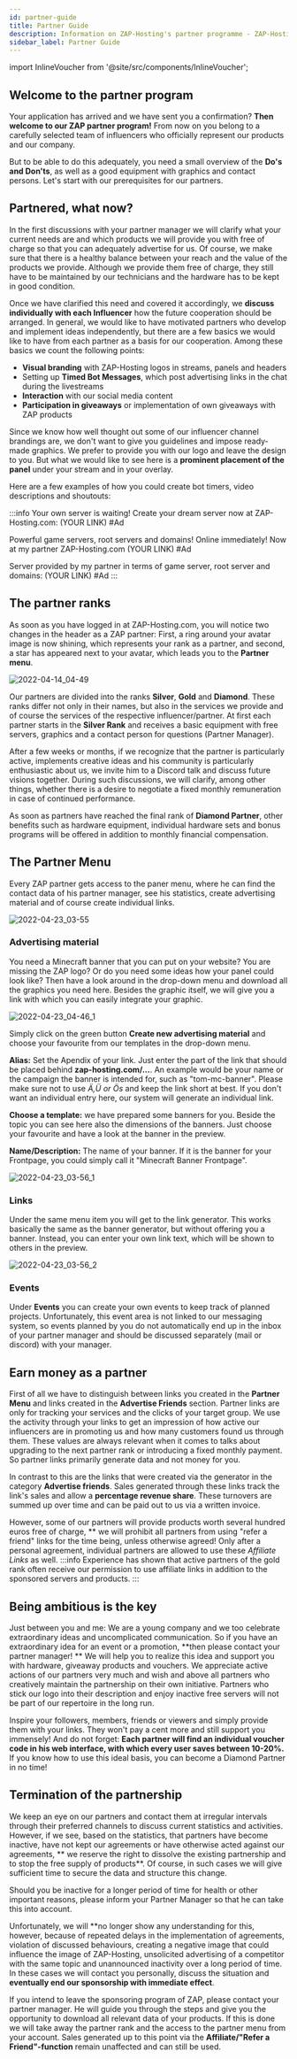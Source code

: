 ```yaml
---
id: partner-guide
title: Partner Guide
description: Information on ZAP-Hosting's partner programme - ZAP-Hosting.com documentation
sidebar_label: Partner Guide
---
```


import InlineVoucher from '@site/src/components/InlineVoucher';

## Welcome to the partner program
Your application has arrived and we have sent you a confirmation? **Then welcome to our ZAP partner program!** From now on you belong to a carefully selected team of influencers who officially represent our products and our company. 

But to be able to do this adequately, you need a small overview of the **Do's and Don'ts**, as well as a good equipment with graphics and contact persons. Let's start with our prerequisites for our partners.

## Partnered, what now?
In the first discussions with your partner manager we will clarify what your current needs are and which products we will provide you with free of charge so that you can adequately advertise for us. Of course, we make sure that there is a healthy balance between your reach and the value of the products we provide. Although we provide them free of charge, they still have to be maintained by our technicians and the hardware has to be kept in good condition.

Once we have clarified this need and covered it accordingly, we **discuss individually with each Influencer** how the future cooperation should be arranged. In general, we would like to have motivated partners who develop and implement ideas independently, but there are a few basics we would like to have from each partner as a basis for our cooperation. Among these basics we count the following points:

* **Visual branding** with ZAP-Hosting logos in streams, panels and headers
* Setting up **Timed Bot Messages**, which post advertising links in the chat during the livestreams
* **Interaction** with our social media content
* **Participation in giveaways** or implementation of own giveaways with ZAP products

Since we know how well thought out some of our influencer channel brandings are, we don't want to give you guidelines and impose ready-made graphics. We prefer to provide you with our logo and leave the design to you. But what we would like to see here is a **prominent placement of the panel** under your stream and in your overlay.


Here are a few examples of how you could create bot timers, video descriptions and shoutouts:

:::info
Your own server is waiting! Create your dream server now at ZAP-Hosting.com: (YOUR LINK) #Ad


Powerful game servers, root servers and domains! Online immediately! Now at my partner ZAP-Hosting.com (YOUR LINK) #Ad


Server provided by my partner in terms of game server, root server and domains: (YOUR LINK) #Ad
:::

## The partner ranks
As soon as you have logged in at ZAP-Hosting.com, you will notice two changes in the header as a ZAP partner: First, a ring around your avatar image is now shining, which represents your rank as a partner, and second, a star has appeared next to your avatar, which leads you to the **Partner menu**.

![2022-04-14_04-49](https://user-images.githubusercontent.com/61953937/164869069-52107924-4515-48be-9109-7b650a2aadec.png)

Our partners are divided into the ranks **Silver**, **Gold** and **Diamond**. These ranks differ not only in their names, but also in the services we provide and of course the services of the respective influencer/partner. At first each partner starts in the **Silver Rank** and receives a basic equipment with free servers, graphics and a contact person for questions (Partner Manager). 

After a few weeks or months, if we recognize that the partner is particularly active, implements creative ideas and his community is particularly enthusiastic about us, we invite him to a Discord talk and discuss future visions together. During such discussions, we will clarify, among other things, whether there is a desire to negotiate a fixed monthly remuneration in case of continued performance. 

As soon as partners have reached the final rank of **Diamond Partner**, other benefits such as hardware equipment, individual hardware sets and bonus programs will be offered in addition to monthly financial compensation.


## The Partner Menu
Every ZAP partner gets access to the paner menu, where he can find the contact data of his partner manager, see his statistics, create advertising material and of course create individual links.

![2022-04-23_03-55](https://user-images.githubusercontent.com/61953937/164869077-02d3d359-06a7-46b1-b962-b1532dbacc8c.png)

### Advertising material
You need a Minecraft banner that you can put on your website? You are missing the ZAP logo? Or do you need some ideas how your panel could look like? Then have a look around in the drop-down menu and download all the graphics you need here. Besides the graphic itself, we will give you a link with which you can easily integrate your graphic.

![2022-04-23_04-46_1](https://user-images.githubusercontent.com/61953937/164869086-d5f4596b-3fe0-4c7e-a758-396c79d23fb7.png)

Simply click on the green button **Create new advertising material** and choose your favourite from our templates in the drop-down menu.

**Alias:** Set the Apendix of your link. Just enter the part of the link that should be placed behind **zap-hosting.com/...**. An example would be your name or the campaign the banner is intended for, such as "tom-mc-banner". Please make sure not to use *Ä,Ü or Ös* and keep the link short at best. If you don't want an individual entry here, our system will generate an individual link.

**Choose a template:** we have prepared some banners for you. Beside the topic you can see here also the dimensions of the banners. Just choose your favourite and have a look at the banner in the preview.

**Name/Description:** The name of your banner. If it is the banner for your Frontpage, you could simply call it "Minecraft Banner Frontpage".

![2022-04-23_03-56_1](https://user-images.githubusercontent.com/61953937/164869090-2317d383-221a-414e-a71d-c6d0421327fa.png)

### Links
Under the same menu item you will get to the link generator. This works basically the same as the banner generator, but without offering you a banner. Instead, you can enter your own link text, which will be shown to others in the preview.

![2022-04-23_03-56_2](https://user-images.githubusercontent.com/61953937/164869094-e44d88ea-9343-47d1-a6c2-8dea123ec476.png)

### Events
Under **Events** you can create your own events to keep track of planned projects. Unfortunately, this event area is not linked to our messaging system, so events planned by you do not automatically end up in the inbox of your partner manager and should be discussed separately (mail or discord) with your manager.

## Earn money as a partner
First of all we have to distinguish between links you created in the **Partner Menu** and links created in the **Advertise Friends** section. Partner links are only for tracking your services and the clicks of your target group. We use the activity through your links to get an impression of how active our influencers are in promoting us and how many customers found us through them. These values are always relevant when it comes to talks about upgrading to the next partner rank or introducing a fixed monthly payment. So partner links primarily generate data and not money for you. 

In contrast to this are the links that were created via the generator in the category **Advertise friends**. Sales generated through these links track the link's sales and allow a **percentage revenue share**. These turnovers are summed up over time and can be paid out to us via a written invoice.

However, some of our partners will provide products worth several hundred euros free of charge, ** we will prohibit all partners from using "refer a friend" links for the time being, unless otherwise agreed!
Only after a personal agreement, individual partners are allowed to use these *Affiliate Links* as well.
:::info
Experience has shown that active partners of the gold rank often receive our permission to use affiliate links in addition to the sponsored servers and products.
:::

## Being ambitious is the key
Just between you and me: We are a young company and we too celebrate extraordinary ideas and uncomplicated communication. So if you have an extraordinary idea for an event or a promotion, **then please contact your partner manager! ** We will help you to realize this idea and support you with hardware, giveaway products and vouchers. We appreciate active actions of our partners very much and wish and above all partners who creatively maintain the partnership on their own initiative. Partners who stick our logo into their description and enjoy inactive free servers will not be part of our repertoire in the long run.

Inspire your followers, members, friends or viewers and simply provide them with your links. They won't pay a cent more and still support you immensely! And do not forget: **Each partner will find an individual voucher code in his web interface, with which every user saves between 10-20%.** If you know how to use this ideal basis, you can become a Diamond Partner in no time! 

## Termination of the partnership
We keep an eye on our partners and contact them at irregular intervals through their preferred channels to discuss current statistics and activities. However, if we see, based on the statistics, that partners have become inactive, have not kept our agreements or have otherwise acted against our agreements, ** we reserve the right to dissolve the existing partnership and to stop the free supply of products**. Of course, in such cases we will give sufficient time to secure the data and structure this change. 

Should you be inactive for a longer period of time for health or other important reasons, please inform your Partner Manager so that he can take this into account. 

Unfortunately, we will **no longer show any understanding for this, however, because of repeated delays in the implementation of agreements, violation of discussed behaviours, creating a negative image that could influence the image of ZAP-Hosting, unsolicited advertising of a competitor with the same topic and unannounced inactivity over a long period of time. In these cases we will contact you personally, discuss the situation and **eventually end our sponsorship with immediate effect**.

If you intend to leave the sponsoring program of ZAP, please contact your partner manager. He will guide you through the steps and give you the opportunity to download all relevant data of your products. If this is done we will take away the partner rank and the access to the partner menu from your account. Sales generated up to this point via the **Affiliate/"Refer a Friend"-function** remain unaffected and can still be used.
